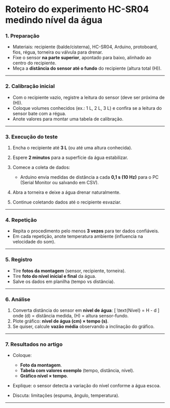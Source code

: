 # Roteiro do experimento HC-SR04 medindo nível da água

### 1. Preparação

* Materiais: recipiente (balde/cisterna), HC-SR04, Arduino, protoboard, fios, régua, torneira ou válvula para drenar.
* Fixe o sensor **na parte superior**, apontado para baixo, alinhado ao centro do recipiente.
* Meça a **distância do sensor até o fundo** do recipiente (altura total (H)).

---

### 2. Calibração inicial

* Com o recipiente vazio, registre a leitura do sensor (deve ser próxima de (H)).
* Coloque volumes conhecidos (ex.: 1 L, 2 L, 3 L) e confira se a leitura do sensor bate com a régua.
* Anote valores para montar uma tabela de calibração.

---

### 3. Execução do teste

1. Encha o recipiente até **3 L** (ou até uma altura conhecida).
2. Espere **2 minutos** para a superfície da água estabilizar.
3. Comece a coleta de dados:

   * Arduino envia medidas de distância a cada **0,1 s (10 Hz)** para o PC (Serial Monitor ou salvando em CSV).
4. Abra a torneira e deixe a água drenar naturalmente.
5. Continue coletando dados até o recipiente esvaziar.

---

### 4. Repetição

* Repita o procedimento pelo menos **3 vezes** para ter dados confiáveis.
* Em cada repetição, anote temperatura ambiente (influencia na velocidade do som).

---

### 5. Registro

* Tire **fotos da montagem** (sensor, recipiente, torneira).
* Tire **foto do nível inicial e final** da água.
* Salve os dados em planilha (tempo vs distância).

---

### 6. Análise

1. Converta distância do sensor em **nível de água**:
   [
   \text{Nível} = H - d
   ]
   onde (d) = distância medida, (H) = altura sensor-fundo.
2. Plote gráfico: **nível de água (cm) × tempo (s)**.
3. Se quiser, calcule **vazão média** observando a inclinação do gráfico.

---

### 7. Resultados no artigo

* Coloque:

  * **Foto da montagem**.
  * **Tabela com valores exemplo** (tempo, distância, nível).
  * **Gráfico nível × tempo**.
* Explique: o sensor detecta a variação do nível conforme a água escoa.
* Discuta: limitações (espuma, ângulo, temperatura).

---